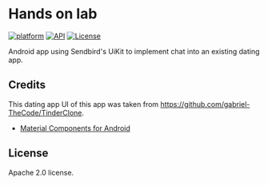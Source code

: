 # Hands on lab

[![platform](https://img.shields.io/badge/platform-Android-yellow.svg)](https://www.android.com)
[![API](https://img.shields.io/badge/API-21%2B-brightgreen.svg?style=plastic)](https://android-arsenal.com/api?level=21)
[![License](https://img.shields.io/badge/license-Apache%202-4EB1BA.svg?style=flat-square)](https://www.apache.org/licenses/LICENSE-2.0.html)

 Android app using Sendbird's UiKit to implement chat into an existing dating app.

<a name="credits"></a>
## Credits
This dating app UI of this app was taken from https://github.com/gabriel-TheCode/TinderClone.
- [Material Components for Android](https://github.com/material-components/material-components-android)

## License
Apache 2.0 license.
